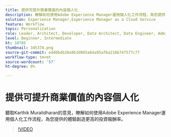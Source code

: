 ```yaml
---
title: 提供可提升商業價值的內容個人化
description: 瞭解如何使用Adobe Experience Manager運用個人化工作流程，為您提供的體驗創造更高的投資報酬率。
solution: Experience Manager,Experience Manager as a Cloud Service
feature: Workflow
topic: Personalization
role: Leader, Architect, Developer, Data Architect, Data Engineer, Admin, User
level: Beginner, Intermediate
kt: 10785
thumbnail: 345374.png
source-git-commit: edd0bdb28a9b3d065a64a95af6a216b747577c77
workflow-type: tm+mt
source-wordcount: '57'
ht-degree: 0%

---
```



# 提供可提升商業價值的內容個人化

聽取Karthik Muralidharan的意見，瞭解如何使用Adobe Experience Manager運用個人化工作流程，為您提供的體驗創造更高的投資報酬率。

>[!VIDEO](https://video.tv.adobe.com/v/345374/?quality=12&learn=on)
